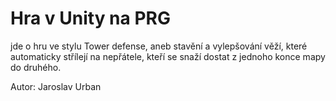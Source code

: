 # Hra v Unity na PRG

jde o hru ve stylu Tower defense, aneb stavění a vylepšování věží, které automaticky střílejí na nepřátele, kteří se snaží dostat z jednoho konce mapy do druhého.

Autor: Jaroslav Urban
